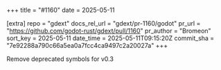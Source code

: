 +++
title = "#1160"
date = 2025-05-11

[extra]
repo = "gdext"
docs_rel_url = "gdext/pr-1160/godot"
pr_url = "https://github.com/godot-rust/gdext/pull/1160"
pr_author = "Bromeon"
sort_key = 2025-05-11
date_time = 2025-05-11T09:15:20Z
commit_sha = "7e92288a790c66a5ea0a7fcc4ca9497c2a20027a"
+++

Remove deprecated symbols for v0.3
